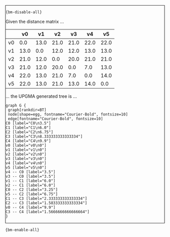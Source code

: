 <div style="border:1px solid black;">

`{bm-disable-all}`

Given the distance matrix ...

<table>
<thead><tr>
<th></th>
<th>v0</th>
<th>v1</th>
<th>v2</th>
<th>v3</th>
<th>v4</th>
<th>v5</th>
</tr></thead>
<tbody>
<tr>
<td>v0</td>
<td>0.0</td>
<td>13.0</td>
<td>21.0</td>
<td>21.0</td>
<td>22.0</td>
<td>22.0</td>
</tr>
<tr>
<td>v1</td>
<td>13.0</td>
<td>0.0</td>
<td>12.0</td>
<td>12.0</td>
<td>13.0</td>
<td>13.0</td>
</tr>
<tr>
<td>v2</td>
<td>21.0</td>
<td>12.0</td>
<td>0.0</td>
<td>20.0</td>
<td>21.0</td>
<td>21.0</td>
</tr>
<tr>
<td>v3</td>
<td>21.0</td>
<td>12.0</td>
<td>20.0</td>
<td>0.0</td>
<td>7.0</td>
<td>13.0</td>
</tr>
<tr>
<td>v4</td>
<td>22.0</td>
<td>13.0</td>
<td>21.0</td>
<td>7.0</td>
<td>0.0</td>
<td>14.0</td>
</tr>
<tr>
<td>v5</td>
<td>22.0</td>
<td>13.0</td>
<td>21.0</td>
<td>13.0</td>
<td>14.0</td>
<td>0.0</td>
</tr>
</tbody>
</table>

... the UPGMA generated tree is ...


```{dot}
graph G {
 graph[rankdir=BT]
 node[shape=egg, fontname="Courier-Bold", fontsize=10]
 edge[fontname="Courier-Bold", fontsize=10]
C0 [label="C0\n3.5"]
C1 [label="C1\n6.0"]
C2 [label="C2\n6.75"]
C3 [label="C3\n8.333333333333334"]
C4 [label="C4\n9.9"]
v0 [label="v0\n0"]
v1 [label="v1\n0"]
v2 [label="v2\n0"]
v3 [label="v3\n0"]
v4 [label="v4\n0"]
v5 [label="v5\n0"]
v4 -- C0 [label="3.5"]
v3 -- C0 [label="3.5"]
v1 -- C1 [label="6.0"]
v2 -- C1 [label="6.0"]
C0 -- C2 [label="3.25"]
v5 -- C2 [label="6.75"]
C1 -- C3 [label="2.333333333333334"]
C2 -- C3 [label="1.583333333333334"]
v0 -- C4 [label="9.9"]
C3 -- C4 [label="1.5666666666666664"]
}
```

</div>

`{bm-enable-all}`

